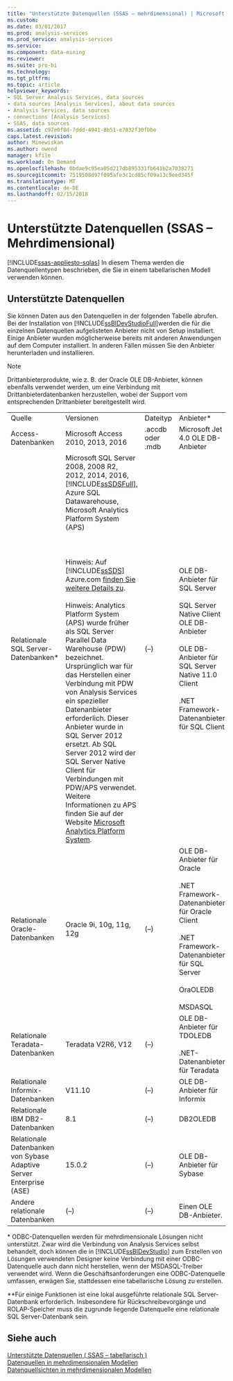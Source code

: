 ```yaml
---
title: "Unterstützte Datenquellen (SSAS – mehrdimensional) | Microsoft Docs"
ms.custom: 
ms.date: 03/01/2017
ms.prod: analysis-services
ms.prod_service: analysis-services
ms.service: 
ms.component: data-mining
ms.reviewer: 
ms.suite: pro-bi
ms.technology: 
ms.tgt_pltfrm: 
ms.topic: article
helpviewer_keywords:
- SQL Server Analysis Services, data sources
- data sources [Analysis Services], about data sources
- Analysis Services, data sources
- connections [Analysis Services]
- SSAS, data sources
ms.assetid: c97e0f8d-7ddd-4941-8b51-e7832f30fbbe
caps.latest.revision: 
author: Minewiskan
ms.author: owend
manager: kfile
ms.workload: On Demand
ms.openlocfilehash: 0bdae9c95ea05d217db895331fb641b2a7038271
ms.sourcegitcommit: 7519508d97f095afe3c1cd85cf09a13c9eed345f
ms.translationtype: MT
ms.contentlocale: de-DE
ms.lasthandoff: 02/15/2018
---
```

# <a name="supported-data-sources-ssas---multidimensional"></a>Unterstützte Datenquellen (SSAS – Mehrdimensional)
[!INCLUDE[ssas-appliesto-sqlas](../../includes/ssas-appliesto-sqlas.md)]
In diesem Thema werden die Datenquellentypen beschrieben, die Sie in einem tabellarischen Modell verwenden können.  
  
##  <a name="bkmk_supported_ds"></a> Unterstützte Datenquellen  
 Sie können Daten aus den Datenquellen in der folgenden Tabelle abrufen. Bei der Installation von [!INCLUDE[ssBIDevStudioFull](../../includes/ssbidevstudiofull-md.md)]werden die für die einzelnen Datenquellen aufgelisteten Anbieter nicht von Setup installiert. Einige Anbieter wurden möglicherweise bereits mit anderen Anwendungen auf dem Computer installiert. In anderen Fällen müssen Sie den Anbieter herunterladen und installieren.  
  
> [!NOTE]  
>  Drittanbieterprodukte, wie z.&#160;B. der Oracle OLE DB-Anbieter, können ebenfalls verwendet werden, um eine Verbindung mit Drittanbieterdatenbanken herzustellen, wobei der Support vom entsprechenden Drittanbieter bereitgestellt wird.  
  
|||||  
|-|-|-|-|  
|Quelle|Versionen|Dateityp|Anbieter*|  
|Access-Datenbanken|Microsoft Access 2010, 2013, 2016|.accdb oder .mdb|Microsoft Jet 4.0 OLE DB-Anbieter|  
|Relationale SQL Server-Datenbanken*|Microsoft SQL Server 2008, 2008 R2, 2012, 2014, 2016, [!INCLUDE[ssSDSFull](../../includes/sssdsfull-md.md)], Azure SQL Datawarehouse, Microsoft Analytics Platform System (APS)<br /><br /> <br /><br /> Hinweis: Auf [!INCLUDE[ssSDS](../../includes/sssds-md.md)] Azure.com [finden Sie weitere Details zu](http://go.microsoft.com/fwlink/?LinkID=157856).<br /><br /> Hinweis: Analytics Platform System (APS) wurde früher als SQL Server Parallel Data Warehouse (PDW) bezeichnet. Ursprünglich war für das Herstellen einer Verbindung mit PDW von Analysis Services ein spezieller Datenanbieter erforderlich. Dieser Anbieter wurde in SQL Server 2012 ersetzt. Ab SQL Server 2012 wird der SQL Server Native Client für Verbindungen mit PDW/APS verwendet. Weitere Informationen zu APS finden Sie auf der Website [Microsoft Analytics Platform System](http://www.microsoft.com/en-us/server-cloud/products/analytics-platform-system/resources.aspx).|(–)|OLE DB-Anbieter für SQL Server<br /><br /> SQL Server Native Client OLE DB-Anbieter<br /><br /> OLE DB-Anbieter für SQL Server Native 11.0 Client<br /><br /> .NET Framework-Datenanbieter für SQL Client|  
|Relationale Oracle-Datenbanken|Oracle 9i, 10g, 11g, 12g|(–)|OLE DB-Anbieter für Oracle<br /><br /> .NET Framework-Datenanbieter für Oracle Client<br /><br /> .NET Framework-Datenanbieter für SQL Server<br /><br /> OraOLEDB<br /><br /> MSDASQL|  
|Relationale Teradata-Datenbanken|Teradata V2R6, V12|(–)|OLE DB-Anbieter für TDOLEDB<br /><br /> .NET-Datenanbieter für Teradata|  
|Relationale Informix-Datenbanken|V11.10|(–)|OLE DB-Anbieter für Informix|  
|Relationale IBM DB2-Datenbanken|8.1|(–)|DB2OLEDB|  
|Relationale Datenbanken von Sybase Adaptive Server Enterprise (ASE)|15.0.2|(–)|OLE DB-Anbieter für Sybase|  
|Andere relationale Datenbanken|(–)|(–)|Einen OLE DB-Anbieter.|  
  
 \* ODBC-Datenquellen werden für mehrdimensionale Lösungen nicht unterstützt. Zwar wird die Verbindung von Analysis Services selbst behandelt, doch können die in [!INCLUDE[ssBIDevStudio](../../includes/ssbidevstudio-md.md)] zum Erstellen von Lösungen verwendeten Designer keine Verbindung mit einer ODBC-Datenquelle auch dann nicht herstellen, wenn der MSDASQL-Treiber verwendet wird. Wenn die Geschäftsanforderungen eine ODBC-Datenquelle umfassen, erwägen Sie, stattdessen eine tabellarische Lösung zu erstellen.  
  
 **Für einige Funktionen ist eine lokal ausgeführte relationale SQL Server-Datenbank erforderlich. Insbesondere für Rückschreibevorgänge und ROLAP-Speicher muss die zugrunde liegende Datenquelle eine relationale SQL Server-Datenbank sein.  
  
## <a name="see-also"></a>Siehe auch  
 [Unterstützte Datenquellen &#40; SSAS – tabellarisch &#41;](../../analysis-services/tabular-models/data-sources-supported-ssas-tabular.md)   
 [Datenquellen in mehrdimensionalen Modellen](../../analysis-services/multidimensional-models/data-sources-in-multidimensional-models.md)   
 [Datenquellsichten in mehrdimensionalen Modellen](../../analysis-services/multidimensional-models/data-source-views-in-multidimensional-models.md)  
  
  
